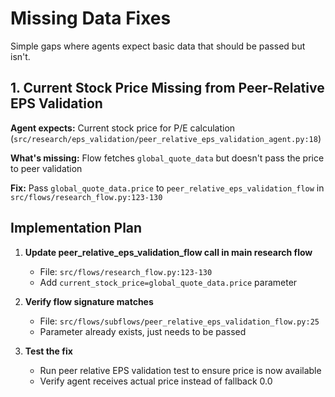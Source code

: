 # Missing Data Fixes

Simple gaps where agents expect basic data that should be passed but isn't.

## 1. Current Stock Price Missing from Peer-Relative EPS Validation

**Agent expects:** Current stock price for P/E calculation (`src/research/eps_validation/peer_relative_eps_validation_agent.py:18`)

**What's missing:** Flow fetches `global_quote_data` but doesn't pass the price to peer validation

**Fix:** Pass `global_quote_data.price` to `peer_relative_eps_validation_flow` in `src/flows/research_flow.py:123-130`

## Implementation Plan

1. **Update peer_relative_eps_validation_flow call in main research flow**
   - File: `src/flows/research_flow.py:123-130`
   - Add `current_stock_price=global_quote_data.price` parameter

2. **Verify flow signature matches**
   - File: `src/flows/subflows/peer_relative_eps_validation_flow.py:25`
   - Parameter already exists, just needs to be passed

3. **Test the fix**
   - Run peer relative EPS validation test to ensure price is now available
   - Verify agent receives actual price instead of fallback 0.0